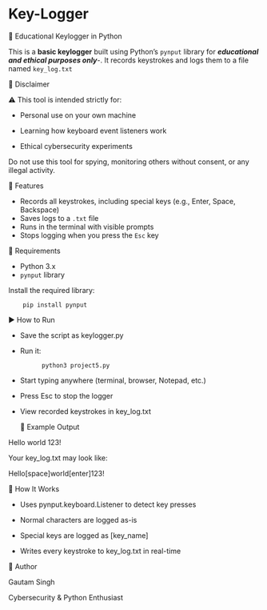 # Key-Logger

🔐 Educational Keylogger in Python

This is a **basic keylogger** built using Python’s `pynput` library for ***educational and ethical purposes only***-. It records keystrokes and logs them to a file named `key_log.txt`

📌 Disclaimer

⚠️ This tool is intended strictly for:

- Personal use on your own machine

- Learning how keyboard event listeners work

- Ethical cybersecurity experiments


Do not use this tool for spying, monitoring others without consent, or any illegal activity.

🧠 Features

- Records all keystrokes, including special keys (e.g., Enter, Space, Backspace)
- Saves logs to a `.txt` file
- Runs in the terminal with visible prompts
- Stops logging when you press the `Esc` key

🔧 Requirements

- Python 3.x
- `pynput` library

Install the required library:

        pip install pynput

▶️ How to Run

- Save the script as keylogger.py

- Run it:

            python3 project5.py

- Start typing anywhere (terminal, browser, Notepad, etc.)

- Press Esc to stop the logger

- View recorded keystrokes in key_log.txt

  📝 Example Output

Hello world
123!

Your key_log.txt may look like:

Hello[space]world[enter]123!

🔄 How It Works

- Uses pynput.keyboard.Listener to detect key presses

- Normal characters are logged as-is

- Special keys are logged as [key_name]

- Writes every keystroke to key_log.txt in real-time

👤 Author

Gautam Singh

Cybersecurity & Python Enthusiast














